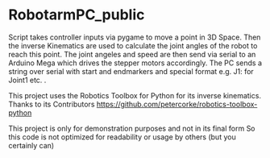 # RobotarmPC_public

Script takes controller inputs via pygame to move a point in 3D Space.
Then the inverse Kinematics are used to calculate the joint angles of the robot to reach this point. 
The joint angeles and speed are then send via serial to an Arduino Mega which drives the stepper motors accordingly. 
The PC sends a string over serial with start and endmarkers and special format e.g. J1: for Joint1 etc. .

This project uses the Robotics Toolbox for Python for its inverse kinematics.
Thanks to its Contributors
https://github.com/petercorke/robotics-toolbox-python

This project is only for demonstration purposes and not in its final form
So this code is not optimized for readability or usage by others (but you certainly can)
